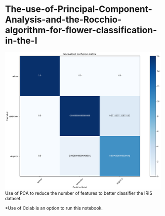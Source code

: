# The-use-of-Principal-Component-Analysis-and-the-Rocchio-algorithm-for-flower-classification-in-the-I
![Confusion Matrix](https://github.com/wyctorfogos/The-use-of-Principal-Component-Analysis-and-the-Rocchio-algorithm-for-flower-classification-in-the-I/blob/main/confusion_matrix.png)
Use of PCA to reduce the number of features to better classifier the IRIS dataset.

*Use of Colab is an option to run this notebook.
